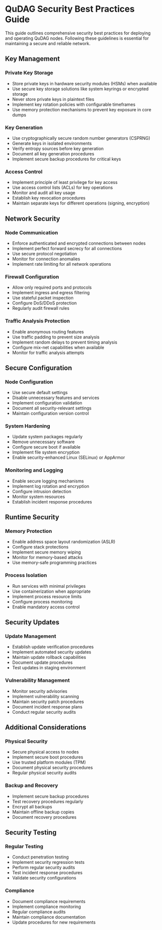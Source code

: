 # QuDAG Security Best Practices Guide

This guide outlines comprehensive security best practices for deploying and operating QuDAG nodes. Following these guidelines is essential for maintaining a secure and reliable network.

## Key Management

### Private Key Storage
- Store private keys in hardware security modules (HSMs) when available
- Use secure key storage solutions like system keyrings or encrypted storage
- Never store private keys in plaintext files
- Implement key rotation policies with configurable timeframes
- Use memory protection mechanisms to prevent key exposure in core dumps

### Key Generation
- Use cryptographically secure random number generators (CSPRNG)
- Generate keys in isolated environments
- Verify entropy sources before key generation
- Document all key generation procedures
- Implement secure backup procedures for critical keys

### Access Control
- Implement principle of least privilege for key access
- Use access control lists (ACLs) for key operations
- Monitor and audit all key usage
- Establish key revocation procedures
- Maintain separate keys for different operations (signing, encryption)

## Network Security

### Node Communication
- Enforce authenticated and encrypted connections between nodes
- Implement perfect forward secrecy for all connections
- Use secure protocol negotiation
- Monitor for connection anomalies
- Implement rate limiting for all network operations

### Firewall Configuration
- Allow only required ports and protocols
- Implement ingress and egress filtering
- Use stateful packet inspection
- Configure DoS/DDoS protection
- Regularly audit firewall rules

### Traffic Analysis Protection
- Enable anonymous routing features
- Use traffic padding to prevent size analysis
- Implement random delays to prevent timing analysis
- Configure mix-net capabilities when available
- Monitor for traffic analysis attempts

## Secure Configuration

### Node Configuration
- Use secure default settings
- Disable unnecessary features and services
- Implement configuration validation
- Document all security-relevant settings
- Maintain configuration version control

### System Hardening
- Update system packages regularly
- Remove unnecessary software
- Configure secure boot if available
- Implement file system encryption
- Enable security-enhanced Linux (SELinux) or AppArmor

### Monitoring and Logging
- Enable secure logging mechanisms
- Implement log rotation and encryption
- Configure intrusion detection
- Monitor system resources
- Establish incident response procedures

## Runtime Security

### Memory Protection
- Enable address space layout randomization (ASLR)
- Configure stack protections
- Implement secure memory wiping
- Monitor for memory-based attacks
- Use memory-safe programming practices

### Process Isolation
- Run services with minimal privileges
- Use containerization when appropriate
- Implement process resource limits
- Configure process monitoring
- Enable mandatory access control

## Security Updates

### Update Management
- Establish update verification procedures
- Implement automated security updates
- Maintain update rollback capabilities
- Document update procedures
- Test updates in staging environment

### Vulnerability Management
- Monitor security advisories
- Implement vulnerability scanning
- Maintain security patch procedures
- Document incident response plans
- Conduct regular security audits

## Additional Considerations

### Physical Security
- Secure physical access to nodes
- Implement secure boot procedures
- Use trusted platform modules (TPM)
- Document physical security procedures
- Regular physical security audits

### Backup and Recovery
- Implement secure backup procedures
- Test recovery procedures regularly
- Encrypt all backups
- Maintain offline backup copies
- Document recovery procedures

## Security Testing

### Regular Testing
- Conduct penetration testing
- Implement security regression tests
- Perform regular security audits
- Test incident response procedures
- Validate security configurations

### Compliance
- Document compliance requirements
- Implement compliance monitoring
- Regular compliance audits
- Maintain compliance documentation
- Update procedures for new requirements
